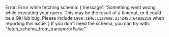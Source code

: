 Error: Error while fetching schema: {'message': 'Something went wrong while executing your query. This may be the result of a timeout, or it could be a GitHub bug. Please include `C808:1E46:1130AAE:23424B3:64B2E218` when reporting this issue.'}
If you don't need the schema, you can try with: "fetch_schema_from_transport=False"
